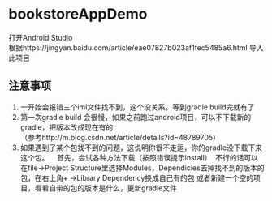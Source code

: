 # bookstoreAppDemo
打开Android Studio  
根据https://jingyan.baidu.com/article/eae07827b023af1fec5485a6.html 导入此项目  
  
## 注意事项  
1. 一开始会报错三个iml文件找不到，这个没关系。等到gradle build完就有了  
2. 第一次gradle build 会很慢，如果之前跑过android项目，可以不下载新的gradle，把版本改成现在有的  
（参考http://m.blog.csdn.net/article/details?id=48789705）
3. 如果遇到了某个包找不到的问题，这说明你很不走运，你的gradle没下载下来这个包。  
  首先，尝试各种方法下载（按照错误提示install）
  不行的话可以在file->Project Structure里选择Modules，Dependicies去掉找不到的版本的包，在右上角+ ->Library Dependency换成自己有的包 或者新建一个空的项目，看看自带的包的版本是什么，更新gradle文件
